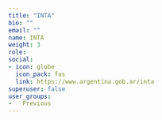 ```yaml
---
title: "INTA"
bio: ""
email: ""
name: INTA
weight: 3
role: 
social:
- icon: globe
  icon_pack: fas
  link: https://www.argentina.gob.ar/inta
superuser: false
user_groups:
-   Previous
---
```




